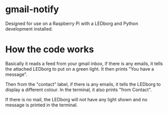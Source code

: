 gmail-notify
============

Designed for use on a Raspberry Pi with a LEDborg and Python development installed.

How the code works
==================

Basically it reads a feed from your gmail inbox, if there is any emails, it tells the attached LEDborg to put on a
green light. It then prints "You have a message".

Then from the "contact" label, if there is any emails, it tells the LEDborg to display a different colour. In the 
terminal, it also prints "from Contact".

If there is no mail, the LEDborg will not have any light shown and no message is printed in the terminal.

